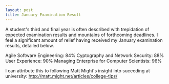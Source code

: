 ```yaml
---
layout: post
title: January Examination Result
---
```


A student's third and final year is often described with trepidation of expected examination results and mountains of forthcoming deadlines. I feel a significant amount of relief having received my January examination results, detailed below.

Agile Software Engineering: 84%
Cyptography and Network Security: 88%
User Experience: 90%
Managing Enterprise for Computer Scientists: 96%

I can attribute this to following Matt Might's insight into suceeding at university: http://matt.might.net/articles/college-tips/